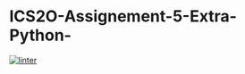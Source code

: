 # ICS2O-Assignement-5-Extra-Python-
 [![linter](https://github.com/Alvin-Ding11/ICS2O-Assignement-5-Extra-Python-/workflows/linter/badge.svg)](https://github.com/marketplace/actions/super-linter)
